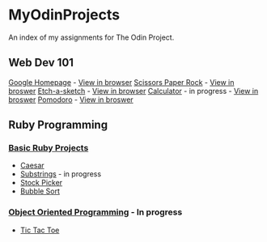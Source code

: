 # MyOdinProjects #
An index of my assignments for The Odin Project.

## Web Dev 101 ##

[Google Homepage](https://github.com/ChargrilledChook/google-homepage) - [View in browser](https://chargrilledchook.github.io/google-homepage/)
[Scissors Paper Rock](https://github.com/ChargrilledChook/RockPaperScissors) - [View in broswer](https://chargrilledchook.github.io/RockPaperScissors/)
[Etch-a-sketch](https://github.com/ChargrilledChook/sketchy) - [View in browser](https://chargrilledchook.github.io/sketchy/)
[Calculator](https://github.com/ChargrilledChook/calculator) - in progress - [View in broswer](https://chargrilledchook.github.io/calculator/)
[Pomodoro](https://github.com/ChargrilledChook/pomodoro) - [View in broswer](https://chargrilledchook.github.io/pomodoro/)

## Ruby Programming ##

### [Basic Ruby Projects](https://github.com/ChargrilledChook/BasicRubyProjects)

* [Caesar](https://github.com/ChargrilledChook/BasicRubyProjects/blob/master/caesar.rb)
* [Substrings](https://github.com/ChargrilledChook/BasicRubyProjects/blob/master/sub-strings.rb) - in progress
* [Stock Picker](https://github.com/ChargrilledChook/BasicRubyProjects/blob/master/stock_picker.rb)
* [Bubble Sort](https://github.com/ChargrilledChook/BasicRubyProjects/blob/master/bubble_sort.rb)

### [Object Oriented Programming]() - In progress

* [Tic Tac Toe]() 
